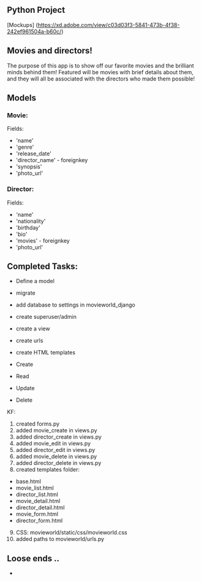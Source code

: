 ## Python Project
[Mockups] (https://xd.adobe.com/view/c03d03f3-5841-473b-4f38-242ef961504a-b60c/)

## Movies and directors!

The purpose of this app is to show off our favorite movies and the brilliant minds behind them! Featured will be movies with brief details about them, and they will all be associated with the directors who made them possible!

## Models

### Movie:
Fields:
- 'name'
- 'genre'
- 'release_date'
- 'director_name' - foreignkey
- 'synopsis'
- 'photo_url'

### Director:
Fields:
- 'name'
- 'nationality'
- 'birthday'
- 'bio'
- 'movies' - foreignkey
- 'photo_url'

## Completed Tasks:
- Define a model
- migrate

- add database to settings in movieworld_django
- create superuser/admin
- create a view
- create urls
- create HTML templates
- Create
- Read
- Update
- Delete 

KF:
1. created forms.py
2. added movie_create in views.py
3. added director_create in views.py
4. added movie_edit in views.py
5. added director_edit in views.py
6. added movie_delete in views.py
7. added director_delete in views.py
8. created templates folder:
- base.html
- movie_list.html
- director_list.html 
- movie_detail.html
- director_detail.html
- movie_form.html
- director_form.html
9. CSS: movieworld/static/css/movieworld.css
10. added paths to movieworld/urls.py

## Loose ends ..
- 
